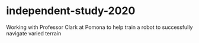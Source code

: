 # independent-study-2020
Working with Professor Clark at Pomona to help train a robot to successfully navigate varied terrain
